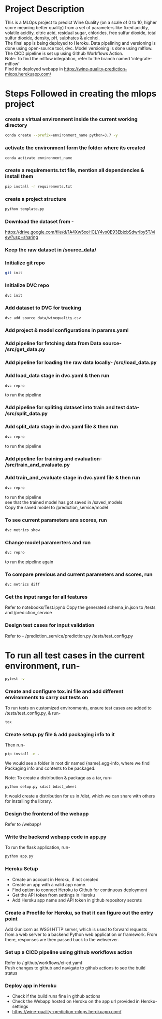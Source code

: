 # Project Description
This is a MLOps project to predict Wine Quality (on a scale of 0 to 10, higher score meaning better quality) from a set of parameters like fixed acidity, volatile acidity, citric acid, residual sugar, chlorides, free sulfur dioxide, total sulfur dioxide, density, pH, sulphates & alcohol.<br />
The final app is being deployed to Heroku. Data pipelining and versioning is done using open-source tool, dvc. Model versioning is done using mlflow. The CICD pipeline is set up using Github Workflows Action.<br/>
Note: To find the mlflow integration, refer to the branch named 'integrate-mlflow' <br />
Find the deployed webapp in https://wine-quality-prediction-mlops.herokuapp.com/ <br />

# Steps Followed in creating the mlops project

### create a virtual environment inside the current working directory

```bash
conda create --prefix=environment_name python=3.7 -y
```

### activate the environment form the folder where its created
```bash
conda activate environment_name
```

### create a requirements.txt file, mention all dependencies & install them
```bash
pip install -r requirements.txt
```

### create a project structure
```bash
python template.py
```

### Download the dataset from -
https://drive.google.com/file/d/1A4Xw5xoHCLY4vo0E93EbjcbSdwrIby5T/view?usp=sharing

### Keep the raw dataset in /source_data/

### Initialize git repo
```bash
git init
```

### Initialize DVC repo
```bash
dvc init
```

### Add dataset to DVC for tracking
```bash
dvc add source_data/winequality.csv
```

### Add project & model configurations in params.yaml

### Add pipeline for fetching data from Data source- /src/get_data.py

### Add pipeline for loading the raw data locally- /src/load_data.py

### Add load_data stage in dvc.yaml & then run
```bash
dvc repro
```
to run the pipeline

### Add pipeline for spliting dataset into train and test data- /src/split_data.py

### Add split_data stage in dvc.yaml file & then run
```bash
dvc repro
```
to run the pipeline

### Add pipeline for training and evaluation- /src/train_and_evaluate.py

### Add train_and_evaluate stage in dvc.yaml file & then run
```bash
dvc repro
```
to run the pipeline
<br />
see that the trained model has got saved in /saved_models <br />
Copy the saved model to /prediction_service/model


### To see current parameters ans scores, run
```bash
dvc metrics show
```

### Change model paramerters and run
```bash
dvc repro
```
to run the pipeline again

### To compare previous and current parameters and scores, run
```bash
dvc metrics diff
```

### Get the input range for all features
Refer to notebooks/Test.ipynb
Copy the generated schema_in.json to /tests and /prediction_service


### Design test cases for input validation
Refer to -
/prediction_service/prediction.py
/tests/test_config.py

# To run all test cases in the current environment, run-
```bash
pytest -v
```

### Create and configure tox.ini file and add different environments to carry out tests on
To run tests on customized environments, ensure test cases are added to /tests/test_config.py, & run-
```bash
tox
```

### Create setup.py file & add packaging info to it
Then run-
```bash
pip install -e .
```
We would see a folder in root dir named {name}.egg-info, where we find Packaging info and contents to be packaged.

Note: To create a distribution & package as a tar, run-
```bash
python setup.py sdist bdist_wheel
```
It would create a distribution for us in /dist, which we can share with others for installing the library.

### Design the frontend of the webapp
Refer to /webapp/

### Write the backend webapp code in app.py
To run the flask application, run-
```bash
python app.py
```

### Heroku Setup
- Create an account in Heroku, if not created
- Create an app with a valid app name.
- Find option to connect Heroku to Github for continuous deployment
- Get the API token from settings in Heroku
- Add Heroku app name and API token in github repository secrets

### Create a Procfile for Heroku, so that it can figure out the entry point
Add Gunicorn as WSGI HTTP server, which is used to forward requests from a web server to a backend Python web application or framework. From there, responses are then passed back to the webserver.

### Set up a CICD pipeline using github workflows action
Refer to /.github/workflows/ci-cd.yaml
<br />
Push changes to github and navigate to github actions to see the build status

### Deploy app in Heroku
- Check if the build runs fine in github actions
- Check the Webapp hosted on Heroku on the app url provided in Heroku-settings
- https://wine-quality-prediction-mlops.herokuapp.com/
